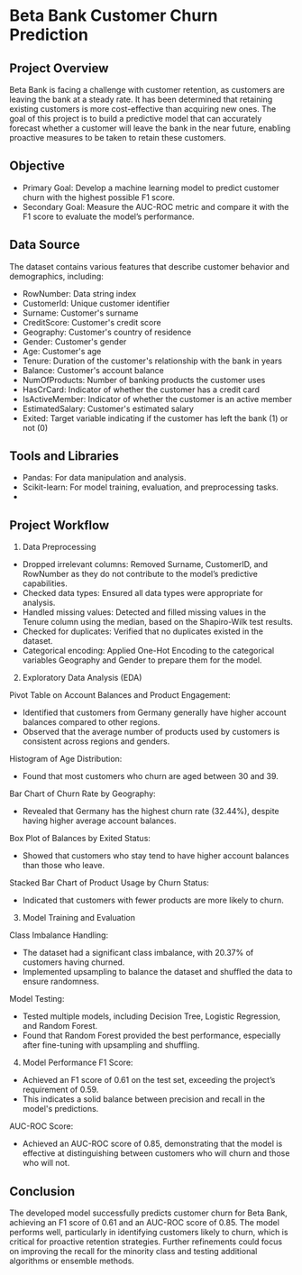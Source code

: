 # Beta Bank Customer Churn Prediction
## Project Overview
Beta Bank is facing a challenge with customer retention, as customers are leaving the bank at a steady rate. It has been determined that retaining existing customers is more cost-effective than acquiring new ones. The goal of this project is to build a predictive model that can accurately forecast whether a customer will leave the bank in the near future, enabling proactive measures to be taken to retain these customers.

## Objective
- Primary Goal: Develop a machine learning model to predict customer churn with the highest possible F1 score.
- Secondary Goal: Measure the AUC-ROC metric and compare it with the F1 score to evaluate the model’s performance.

## Data Source
The dataset contains various features that describe customer behavior and demographics, including:

- RowNumber: Data string index
- CustomerId: Unique customer identifier
- Surname: Customer's surname
- CreditScore: Customer's credit score
- Geography: Customer's country of residence
- Gender: Customer's gender
- Age: Customer's age
- Tenure: Duration of the customer's relationship with the bank in years
- Balance: Customer's account balance
- NumOfProducts: Number of banking products the customer uses
- HasCrCard: Indicator of whether the customer has a credit card
- IsActiveMember: Indicator of whether the customer is an active member
- EstimatedSalary: Customer's estimated salary
- Exited: Target variable indicating if the customer has left the bank (1) or not (0)

## Tools and Libraries
- Pandas: For data manipulation and analysis.
- Scikit-learn: For model training, evaluation, and preprocessing tasks.
- 
## Project Workflow
1. Data Preprocessing
- Dropped irrelevant columns: Removed Surname, CustomerID, and RowNumber as they do not contribute to the model’s predictive capabilities.
- Checked data types: Ensured all data types were appropriate for analysis.
- Handled missing values: Detected and filled missing values in the Tenure column using the median, based on the Shapiro-Wilk test results.
- Checked for duplicates: Verified that no duplicates existed in the dataset.
- Categorical encoding: Applied One-Hot Encoding to the categorical variables Geography and Gender to prepare them for the model.
2. Exploratory Data Analysis (EDA)

Pivot Table on Account Balances and Product Engagement:

- Identified that customers from Germany generally have higher account balances compared to other regions.
- Observed that the average number of products used by customers is consistent across regions and genders.

Histogram of Age Distribution:

- Found that most customers who churn are aged between 30 and 39.

Bar Chart of Churn Rate by Geography:

- Revealed that Germany has the highest churn rate (32.44%), despite having higher average account balances.

Box Plot of Balances by Exited Status:

- Showed that customers who stay tend to have higher account balances than those who leave.

Stacked Bar Chart of Product Usage by Churn Status:

- Indicated that customers with fewer products are more likely to churn.

3. Model Training and Evaluation

Class Imbalance Handling:

- The dataset had a significant class imbalance, with 20.37% of customers having churned.
- Implemented upsampling to balance the dataset and shuffled the data to ensure randomness.
  
Model Testing:

- Tested multiple models, including Decision Tree, Logistic Regression, and Random Forest.
- Found that Random Forest provided the best performance, especially after fine-tuning with upsampling and shuffling.
  
4. Model Performance
F1 Score:

- Achieved an F1 score of 0.61 on the test set, exceeding the project’s requirement of 0.59.
- This indicates a solid balance between precision and recall in the model's predictions.
  
AUC-ROC Score:

- Achieved an AUC-ROC score of 0.85, demonstrating that the model is effective at distinguishing between customers who will churn and those who will not.
  
## Conclusion
The developed model successfully predicts customer churn for Beta Bank, achieving an F1 score of 0.61 and an AUC-ROC score of 0.85. The model performs well, particularly in identifying customers likely to churn, which is critical for proactive retention strategies. Further refinements could focus on improving the recall for the minority class and testing additional algorithms or ensemble methods.
